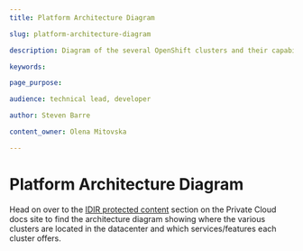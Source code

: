 ```yaml
---
title: Platform Architecture Diagram

slug: platform-architecture-diagram

description: Diagram of the several OpenShift clusters and their capabilities

keywords: 

page_purpose: 

audience: technical lead, developer

author: Steven Barre

content_owner: Olena Mitovska

---
```

<!-- omit in toc -->
# Platform Architecture Diagram

Head on over to the [IDIR protected content](https://cloud.gov.bc.ca/private-cloud/idir-protected-content-index/) section on the Private Cloud docs site to find the architecture diagram showing where the various clusters are located in the datacenter and which services/features each cluster offers.
